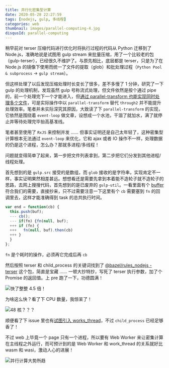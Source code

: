 ```yaml
---
title: 并行化密集型计算
date: 2020-05-28 22:27:59
tags: [nodejs, gulp, 多线程]
categories: web
thumbnail: images/parallel-computing-4.jpg
disqusId: parallel-computing
---
```


稍早前对 terser 压缩代码进行优化时将执行过程的代码从 Python 迁移到了 Node.js，准确地说是试图用 gulp stream 来批量压缩，用了一个比较老的包（gulp-terser），已经很久不维护了。与原先相比，底层都是 terser，只是为了在 Node.js 的镜像下使用而统一了文件的提取（glob）和批处理过程（`Python Pool & subprocess` -> `gulp stream`）。

但这样处理了以后发现压缩处理时长变长了很多，差不多慢了 1 分钟，研究了一下 gulp 的处理机制，发现虽然 gulp 号称流式处理，但文件依然是按个通过 pipe 的，前一个处理完下一个才能进入，但[通过 parallel-transform 也能实现同时处理多个文件](https://github.com/gulpjs/gulp/issues/879#issuecomment-618451309)，可是实际操作中以 `parallel-transform` 替代 `through2` 并不能提升处理效率。笔者并未实际深究其原因，大致读了下 `parallel-transform` 的实现，它依然是围绕着 `event-loop` 做文章，设想成一个水池，干涸了就加水，满了就停止并等待处理完毕抬高基准线。

笔者甚至使用了 `RxJS` 来控制并发 …… 但事实证明还是自己太年轻了，这种密集型计算根本无法通过 `event-loop` 来优化，它和 ajax 或者 IO 操作不一样，处理数据的仍是这个进程，怎么办？那就多进程/多线程！

问题就变得简单了起来，第一步把文件列表拿到，第二步把它们分发到其他进程/线程处理。

首先想到的是 `gulp.src` 接受的是数组，而 `glob` 接收的是字符串，实现肯定不一样，事实证明果然相差甚远。想想看还是需要先拿到本着能不造轮子就不造轮子的思路，去网上搜搜代码，首先想到的是已废弃的 `gulp-util`。一看里面有个 [buffer](https://github.com/gulpjs/gulp-util/blob/master/lib/buffer.js) 符合我们的需要，直接抄来，只不过需要注意一下这里有个 `cb` 需要塞到 `fn` 的回调里去，这样才能准确得到 task 的总共执行时间。

```js
var end = function(cb) {
  this.push(buf);
  --- cb();
  --- if(fn) {fn(null, buf);
  +++ if (fn) {
  +++   fn(null, buf).then(cb)
  +++ }
  }
};
```
`fn` 是个耗时的操作，必须再它完成后再 `cb`

然后按照 terser 和 child_process 的关键词找到了 [@bazel/rules_nodejs - terser](https://github.com/bazelbuild/rules_nodejs/blob/master/packages/terser/index.js) 这个包，简直是宝藏 …… 一顿大抄特抄，写死了 terser 执行参数，加了个 Promise 的返回值。上 pre 跑了一下，功德圆满！

![快了整整 4.5 倍！](/blog/images/parallel-computing-1.png)

为啥这么快？看了下 CPU 数量，我惊呆了！

![48 核？？？](/blog/images/parallel-computing-2.png)

顺便看了下 issue 里也有[试图引入 works_thread](https://github.com/bazelbuild/rules_nodejs/issues/1177)，不过 `child_process` 已经足够香了！

不过 web 上毕竟一个 page 只有一个进程，所以要有 Web Worker 来让密集计算在主线程之外运行，而可预计到的是 Web Worker 和 work_thread 的关系就好比 wasm 和 wasi，激动人心的进展！

![并行计算大势所趋](/blog/images/parallel-computing-3.png)